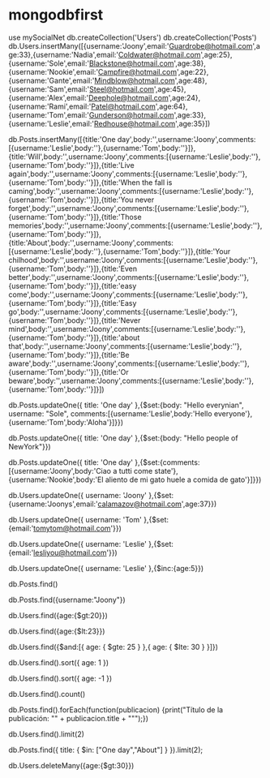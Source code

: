 # mongodbfirst
use mySocialNet
db.createCollection('Users')
db.createCollection('Posts')
db.Users.insertMany([{username:'Joony',email:'Guardrobe@hotmail.com',age:33},{username:'Nadia',email:'Coldwater@hotmail.com',age:25},{username:'Sole',email:'Blackstone@hotmail.com',age:38},{username:'Nookie',email:'Campfire@hotmail.com',age:22},{username:'Gante',email:'Mindblow@hotmail.com',age:48},{username:'Sam',email:'Steel@hotmail.com',age:45},{username:'Alex',email:'Deephole@hotmail.com',age:24},{username:'Rami',email:'Patel@hotmail.com',age:64},{username:'Tom',email:'Gunderson@hotmail.com',age:33},{username:'Leslie',email:'Redhouse@hotmail.com',age:35}])







db.Posts.insertMany([{title:'One day',body:'',username:'Joony',comments:[{username:'Leslie',body:''},{username:'Tom',body:''}]},{title:'Will',body:'',username:'Joony',comments:[{username:'Leslie',body:''},{username:'Tom',body:''}]},{title:'Live again',body:'',username:'Joony',comments:[{username:'Leslie',body:''},{username:'Tom',body:''}]},{title:'When the fall is caming',body:'',username:'Joony',comments:[{username:'Leslie',body:''},{username:'Tom',body:''}]},{title:'You never forget',body:'',username:'Joony',comments:[{username:'Leslie',body:''},{username:'Tom',body:''}]},{title:'Those memories',body:'',username:'Joony',comments:[{username:'Leslie',body:''},{username:'Tom',body:''}]},{title:'About',body:'',username:'Joony',comments:[{username:'Leslie',body:''},{username:'Tom',body:''}]},{title:'Your chilhood',body:'',username:'Joony',comments:[{username:'Leslie',body:''},{username:'Tom',body:''}]},{title:'Even better',body:'',username:'Joony',comments:[{username:'Leslie',body:''},{username:'Tom',body:''}]},{title:'easy come',body:'',username:'Joony',comments:[{username:'Leslie',body:''},{username:'Tom',body:''}]},{title:'Easy go',body:'',username:'Joony',comments:[{username:'Leslie',body:''},{username:'Tom',body:''}]},{title:'Never mind',body:'',username:'Joony',comments:[{username:'Leslie',body:''},{username:'Tom',body:''}]},{title:'about that',body:'',username:'Joony',comments:[{username:'Leslie',body:''},{username:'Tom',body:''}]},{title:'Be aware',body:'',username:'Joony',comments:[{username:'Leslie',body:''},{username:'Tom',body:''}]},{title:'Or beware',body:'',username:'Joony',comments:[{username:'Leslie',body:''},{username:'Tom',body:''}]}])

db.Posts.updateOne({ title: 'One day' },{$set:{body: "Hello everynian", username: "Sole", comments:[{username:'Leslie',body:'Hello everyone'},{username:'Tom',body:'Aloha'}]}})

db.Posts.updateOne({ title: 'One day' },{$set:{body: "Hello people of NewYork"}})

db.Posts.updateOne({ title: 'One day' },{$set:{comments: [{username:'Joony',body:'Ciao a tutti come state'},{username:'Nookie',body:'El aliento de mi gato huele a comida de gato'}]}})


db.Users.updateOne({ username: 'Joony' },{$set:{username:'Joonys',email:'calamazov@hotmail.com',age:37}})

db.Users.updateOne({ username: 'Tom' },{$set:{email:'tomytom@hotmail.com'}})

db.Users.updateOne({ username: 'Leslie' },{$set:{email:'lesliyou@hotmail.com'}})

db.Users.updateOne({ username: 'Leslie' },{$inc:{age:5}})

db.Posts.find()

db.Posts.find({username:"Joony"})

db.Users.find({age:{$gt:20}})

db.Users.find({age:{$lt:23}})

db.Users.find({$and:[{ age: { $gte: 25 } },{ age: { $lte: 30 } }]})

db.Users.find().sort({ age: 1 })

db.Users.find().sort({ age: -1 })

db.Users.find().count()

db.Posts.find().forEach(function(publicacion) {print("Título de la publicación: \"" + publicacion.title + "\"");})

db.Users.find().limit(2)

db.Posts.find({ title: { $in: ["One day","About"] } }).limit(2);

db.Users.deleteMany({age:{$gt:30}})
